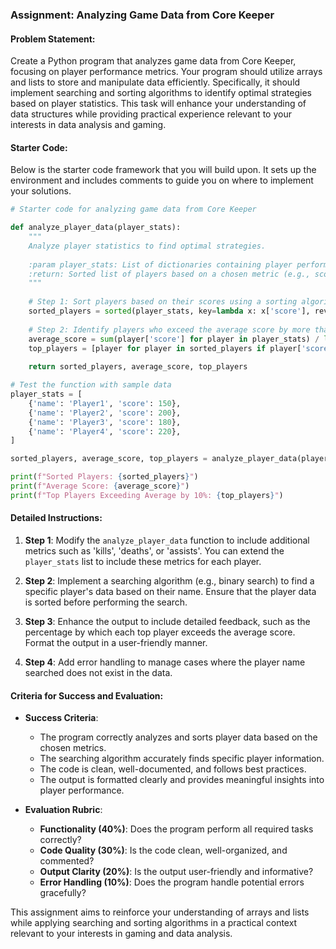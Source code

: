 ### Assignment: Analyzing Game Data from Core Keeper

#### Problem Statement:
Create a Python program that analyzes game data from Core Keeper, focusing on player performance metrics. Your program should utilize arrays and lists to store and manipulate data efficiently. Specifically, it should implement searching and sorting algorithms to identify optimal strategies based on player statistics. This task will enhance your understanding of data structures while providing practical experience relevant to your interests in data analysis and gaming.

#### Starter Code:
Below is the starter code framework that you will build upon. It sets up the environment and includes comments to guide you on where to implement your solutions.

```python
# Starter code for analyzing game data from Core Keeper

def analyze_player_data(player_stats):
    """
    Analyze player statistics to find optimal strategies.
    
    :param player_stats: List of dictionaries containing player performance data
    :return: Sorted list of players based on a chosen metric (e.g., score)
    """
    
    # Step 1: Sort players based on their scores using a sorting algorithm
    sorted_players = sorted(player_stats, key=lambda x: x['score'], reverse=True)
    
    # Step 2: Identify players who exceed the average score by more than 10%
    average_score = sum(player['score'] for player in player_stats) / len(player_stats)
    top_players = [player for player in sorted_players if player['score'] > average_score * 1.1]
    
    return sorted_players, average_score, top_players

# Test the function with sample data
player_stats = [
    {'name': 'Player1', 'score': 150},
    {'name': 'Player2', 'score': 200},
    {'name': 'Player3', 'score': 180},
    {'name': 'Player4', 'score': 220},
]

sorted_players, average_score, top_players = analyze_player_data(player_stats)

print(f"Sorted Players: {sorted_players}")
print(f"Average Score: {average_score}")
print(f"Top Players Exceeding Average by 10%: {top_players}")
```

#### Detailed Instructions:
1. **Step 1**: Modify the `analyze_player_data` function to include additional metrics such as 'kills', 'deaths', or 'assists'. You can extend the `player_stats` list to include these metrics for each player.
   
2. **Step 2**: Implement a searching algorithm (e.g., binary search) to find a specific player's data based on their name. Ensure that the player data is sorted before performing the search.

3. **Step 3**: Enhance the output to include detailed feedback, such as the percentage by which each top player exceeds the average score. Format the output in a user-friendly manner.

4. **Step 4**: Add error handling to manage cases where the player name searched does not exist in the data.

#### Criteria for Success and Evaluation:
- **Success Criteria**:
  - The program correctly analyzes and sorts player data based on the chosen metrics.
  - The searching algorithm accurately finds specific player information.
  - The code is clean, well-documented, and follows best practices.
  - The output is formatted clearly and provides meaningful insights into player performance.

- **Evaluation Rubric**:
  - **Functionality (40%)**: Does the program perform all required tasks correctly?
  - **Code Quality (30%)**: Is the code clean, well-organized, and commented?
  - **Output Clarity (20%)**: Is the output user-friendly and informative?
  - **Error Handling (10%)**: Does the program handle potential errors gracefully?

This assignment aims to reinforce your understanding of arrays and lists while applying searching and sorting algorithms in a practical context relevant to your interests in gaming and data analysis.